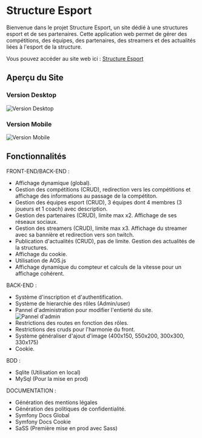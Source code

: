 # Structure Esport

Bienvenue dans le projet Structure Esport, un site dédié à une structures esport et de ses partenaires. Cette application web permet de gérer des compétitions, des équipes, des partenaires, des streamers et des actualités liées à l'esport de la structure.

Vous pouvez accéder au site web ici : [Structure Esport](http://structureesport.ryan-mazzitelli.fr/)

## Aperçu du Site

### Version Desktop
![Version Desktop](https://i.postimg.cc/pL8TWQy4/Img-Desktop-Structure-Esport.png)

### Version Mobile
![Version Mobile](https://i.postimg.cc/Xv4VnTRB/Img-Mobile-Structure-Esport.png)

## Fonctionnalités

FRONT-END/BACK-END : 
- Affichage dynamique (global).
- Gestion des compétitions (CRUD), redirection vers les compétitions et affichage des informations au passage de la compétiton.
- Gestion des équipes esport (CRUD), 3 équipes dont 4 membres (3 joueurs et 1 coach) avec description.
- Gestion des partenaires (CRUD), limite max x2. Affichage de ses réseaux sociaux.
- Gestion des streamers (CRUD), limite max x3. Affichage du streamer avec sa bannière et redirection vers son twitch.
- Publication d'actualités (CRUD), pas de limite. Gestion des actualités de la structures.
- Affichage du cookie.
- Utilisation de AOS.js
- Affichage dynamique du compteur et calculs de la vitesse pour un affichage cohérent.
  
BACK-END : 
- Système d'inscription et d'authentification.
- Système de hierarchie des rôles (Admin/user)
- Pannel d'administration pour modifier l'entierté du site.
  ![Pannel d'admin]([https://ibb.co/WVP6xL1](https://i.postimg.cc/MTrxbXv1/Img-Pannel-Admin-Structure-Esport.png))
- Restrictions des routes en fonction des rôles.
- Restrictions des cruds pour l'harmonie du front.
- Système généraliser d'ajout d'image (400x150, 550x200, 300x300, 330x175)
- Cookie.

BDD : 
- Sqlite (Utilisation en local)
- MySql (Pour la mise en prod)

DOCUMENTATION : 
- Génération des mentions légales
- Génération des politiques de confidentialité.
- Symfony Docs Global
- Symfony Docs Cookie
- SaSS (Première mise en prod avec Sass)


